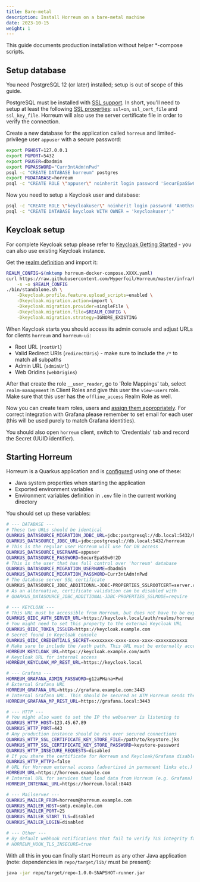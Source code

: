 ```yaml
---
title: Bare-metal
description: Install Horreum on a bare-metal machine
date: 2023-10-15
weight: 1
---
```



This guide documents production installation without helper \*-compose scripts.

## Setup database

You need PostgreSQL 12 (or later) installed; setup is out of scope of this guide. 

PostgreSQL must be installed with [SSL support](https://www.postgresql.org/docs/current/ssl-tcp.html). In short, you'll need to setup at least the following [SSL properties](https://www.postgresql.org/docs/current/runtime-config-connection.html#RUNTIME-CONFIG-CONNECTION-SSL): `ssl=on`, `ssl_cert_file` and `ssl_key_file`. Horreum will also use the server certificate file in order to verify the connection.

Create a new database for the application called `horreum` and limited-privilege user `appuser` with a secure password:

```bash
export PGHOST=127.0.0.1
export PGPORT=5432
export PGUSER=dbadmin
export PGPASSWORD="Curr3ntAdm!nPwd"
psql -c "CREATE DATABASE horreum" postgres
export PGDATABASE=horreum
psql -c "CREATE ROLE \"appuser\" noinherit login password 'SecurEpaSSw0!2D';" postgres
```

Now you need to setup a Keycloak user and database:

```bash
psql -c "CREATE ROLE \"keycloakuser\" noinherit login password 'An0th3rPA55w0rD';"
psql -c "CREATE DATABASE keycloak WITH OWNER = 'keycloakuser';"
```

## Keycloak setup

For complete Keycloak setup please refer to [Keycloak Getting Started](https://www.keycloak.org/docs/latest/getting_started/index.html) - you can also use existing Keycloak instance.

Get the [realm definition](https://github.com/Hyperfoil/Horreum/blob/master/infra/keycloak-horreum.json) and import it:

```bash
REALM_CONFIG=$(mktemp horreum-docker-compose.XXXX.yaml)
curl https://raw.githubusercontent.com/Hyperfoil/Horreum/master/infra/keycloak-horreum.json \
    -s -o $REALM_CONFIG
./bin/standalone.sh \
    -Dkeycloak.profile.feature.upload_scripts=enabled \
    -Dkeycloak.migration.action=import \
    -Dkeycloak.migration.provider=singleFile \
    -Dkeycloak.migration.file=$REALM_CONFIG \
    -Dkeycloak.migration.strategy=IGNORE_EXISTING
```

When Keycloak starts you should access its admin console and adjust URLs for clients `horreum` and `horreum-ui`:

- Root URL (`rootUrl`)
- Valid Redirect URIs (`redirectUris`) - make sure to include the `/*` to match all subpaths
- Admin URL (`adminUrl`)
- Web Oridins (`webOrigins`)

After that create the role `__user_reader`, go to 'Role Mappings' tab, select `realm-management` in Client Roles and give this user the `view-users` role. Make sure that this user has the `offline_access` Realm Role as well.

Now you can create team roles, users and [assign them appropriately](/docs/concepts/users). For correct integration with Grafana please remember to set email for each user (this will be used purely to match Grafana identities).

You should also open `horreum` client, switch to 'Credentials' tab and record the Secret (UUID identifier).

## Starting Horreum

Horreum is a Quarkus application and is [configured](https://quarkus.io/guides/config#overriding-properties-at-runtime) using one of these:

- Java system properties when starting the application
- Exported environment variables
- Environment variables definition in `.env` file in the current working directory

You should set up these variables:

```bash
# --- DATABASE ---
# These two URLs should be identical
QUARKUS_DATASOURCE_MIGRATION_JDBC_URL=jdbc:postgresql://db.local:5432/horreum
QUARKUS_DATASOURCE_JDBC_URL=jdbc:postgresql://db.local:5432/horreum
# This is the regular user Horreum will use for DB access
QUARKUS_DATASOURCE_USERNAME=appuser
QUARKUS_DATASOURCE_PASSWORD=SecurEpaSSw0!2D
# This is the user that has full control over 'horreum' database
QUARKUS_DATASOURCE_MIGRATION_USERNAME=dbadmin
QUARKUS_DATASOURCE_MIGRATION_PASSWORD=Curr3ntAdm!nPwd
# The database server SSL certificate
QUARKUS_DATASOURCE_JDBC_ADDITIONAL-JDBC-PROPERTIES_SSLROOTCERT=server.crt
# As an alternative, certificate validation can be disabled with
# QUARKUS_DATASOURCE_JDBC_ADDITIONAL-JDBC-PROPERTIES_SSLMODE=require

# --- KEYCLOAK ---
# This URL must be accessible from Horreum, but does not have to be exposed to the world
QUARKUS_OIDC_AUTH_SERVER_URL=https://keycloak.local/auth/realms/horreum
# You might need to set this property to the external Keycloak URL
QUARKUS_OIDC_TOKEN_ISSUER=https://keycloak.example.com
# Secret found in Keycloak console
QUARKUS_OIDC_CREDENTIALS_SECRET=xxxxxxxx-xxxx-xxxx-xxxx-xxxxxxxxxxxx
# Make sure to include the /auth path. This URL must be externally accessible.
HORREUM_KEYCLOAK_URL=https://keycloak.example.com/auth
# Keycloak URL for internal access
HORREUM_KEYCLOAK_MP_REST_URL=https://keycloak.local

# --- Grafana ---
HORREUM_GRAFANA_ADMIN_PASSWORD=g12aPHana+Pwd
# External Grafana URL
HORREUM_GRAFANA_URL=https://grafana.example.com:3443
# Internal Grafana URL. This should be secured as ATM Horreum sends the credentials using Basic auth.
HORREUM_GRAFANA_MP_REST_URL=https://grafana.local:3443

# --- HTTP ---
# You might also want to set the IP the webserver is listening to
QUARKUS_HTTP_HOST=123.45.67.89
QUARKUS_HTTP_PORT=443
# Any production instance should be run over secured connections
QUARKUS_HTTP_SSL_CERTIFICATE_KEY_STORE_FILE=/path/to/keystore.jks
QUARKUS_HTTP_SSL_CERTIFICATE_KEY_STORE_PASSWORD=keystore-password
QUARKUS_HTTP_INSECURE_REQUESTS=disabled
# If you share the certificate for Horreum and Keycloak/Grafana disable HTTP/2 to avoid connection coalescing
QUARKUS_HTTP_HTTP2=false
# URL for Horreum external access (advertised in permanent links etc.)
HORREUM_URL=https://horreum.example.com
# Internal URL for services that load data from Horreum (e.g. Grafana)
HORREUM_INTERNAL_URL=https://horreum.local:8443

# --- Mailserver ---
QUARKUS_MAILER_FROM=horreum@horreum.example.com
QUARKUS_MAILER_HOST=smtp.example.com
QUARKUS_MAILER_PORT=25
QUARKUS_MAILER_START_TLS=disabled
QUARKUS_MAILER_LOGIN=disabled

# --- Other ---
# By default webhook notifications that fail to verify TLS integrity fail; set this to ignore verification result.
# HORREUM_HOOK_TLS_INSECURE=true

```

With all this in you can finally start Horreum as any other Java application (note: dependencies in `repo/target/lib/` must be present):

```bash
java -jar repo/target/repo-1.0.0-SNAPSHOT-runner.jar
```
